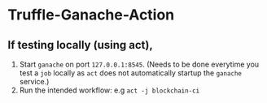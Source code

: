 # Truffle-Ganache-Action


## If testing locally (using act),

1) Start `ganache` on port `127.0.0.1:8545`. (Needs to be done everytime you test a `job` locally as `act` does not automatically startup the `ganache` service.)
2) Run the intended workflow: e.g `act -j blockchain-ci`